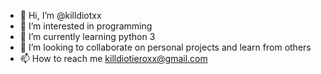 - 👋 Hi, I’m @killdiotxx
- 👀 I’m interested in programming
- 🌱 I’m currently learning python 3 
- 💞️ I’m looking to collaborate on personal projects and learn from others
- 📫 How to reach me killdiotieroxx@gmail.com

<!---
killdiotxx/killdiotxx is a ✨ special ✨ repository because its `README.md` (this file) appears on your GitHub profile.
You can click the Preview link to take a look at your changes.
--->
